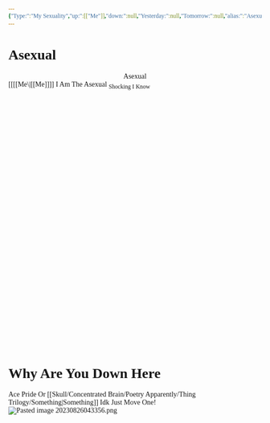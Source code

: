 ```yaml
---
{"Type:":"My Sexuality","up:":[["Me"]],"down:":null,"Yesterday:":null,"Tomorrow:":null,"alias:":"Asexual","Next:":null,"Previous:":null,"title":"Asexual","layout":"page","comments":true,"dg-publish":true,"dg-show-local-graph":false,"tag":"Me Sexuality Pride Love","permalink":"/explicitly-showcased/me/asexual/","dgPassFrontmatter":true}
---
```


<style id="Force_Custom_Fonts" type="text/css">@font-face{font-style:normal;font-family:"Merriweather";src:local("Merriweather")}@font-face{font-style:bolder;font-family:"Merriweather";src:local("Merriweather")}@font-face{font-style:normal;font-family:"Merriweather";src:local("Merriweather");unicode-range:U+0-FF,U+2E80-9FFF,U+F900-FAFF,U+FE30-FE4F,U+20000-2FA1F}@font-face{font-style:bolder;font-family:"Merriweather";src:local("Merriweather");unicode-range:U+0-FF,U+2E80-9FFF,U+F900-FAFF,U+FE30-FE4F,U+20000-2FA1F}@font-face{font-style:normal;font-family:"Merriweather";src:local("Merriweather");unicode-range:U+0-FF}@font-face{font-style:bolder;font-family:"Merriweather";src:local("Merriweather");unicode-range:U+0-FF}:not(pre):not(code):not(textarea):not(tt):not(kbd):not(samp):not(var){font-family:"Merriweather"!important}pre,code,textarea,tt,kbd,samp,var{font-family:monospace!important}pre *,code *,textarea *,tt *,kbd *,samp *,var *{font-family:monospace!important}</style>
# Asexual
<center>Asexual</center>
[[[[Me\|[[Me]]]]
I Am The Asexual
<sub>Shocking I Know</sub>
​

​

​














​

​

​

​

​

​

​

​

​

​

​

​

​

​

​

# Why Are You Down Here
Ace Pride Or [[Skull/Concentrated Brain/Poetry Apparently/Thing Trilogy/Something\|Something]] Idk Just Move One!
![Pasted image 20230826043356.png](/img/user/images/Pasted%20image%2020230826043356.png)
